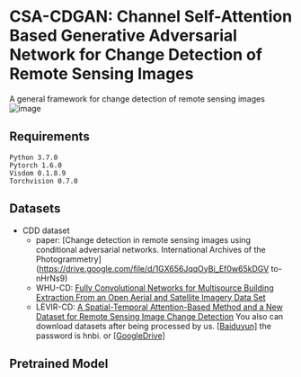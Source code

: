 # CSA-CDGAN: Channel Self-Attention Based Generative Adversarial Network for Change Detection of Remote Sensing Images
A general framework for change detection of remote sensing images 
![image](https://user-images.githubusercontent.com/79884379/141422470-08dbcf3f-f2e2-410a-8383-671fc955570d.png)
## Requirements
```
Python 3.7.0  
Pytorch 1.6.0  
Visdom 0.1.8.9  
Torchvision 0.7.0
```
## Datasets
- CDD dataset
  - paper: [Change detection in remote sensing images using conditional adversarial networks. International Archives of the Photogrammetry](https://drive.google.com/file/d/1GX656JqqOyBi_Ef0w65kDGV
to-nHrNs9)
  - WHU-CD: [Fully Convolutional Networks for Multisource Building Extraction From an Open Aerial and Satellite Imagery Data Set](http://study.rsgis.whu.edu.cn/pages/download/)
  - LEVIR-CD: [A Spatial-Temporal Attention-Based Method and a New Dataset for Remote Sensing Image Change Detection]( https://justchenhao.github.io/LEVIR/)
You also can download datasets after being processed by us. [[Baiduyun]](https://pan.baidu.com/s/1ptiznHupKRigJwT_NyMxwA) the password is hnbi. or [[GoogleDrive]]()
## Pretrained Model

